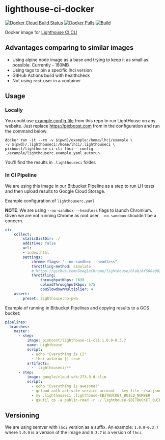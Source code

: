# lighthouse-ci-docker

[![Docker Cloud Build Status](https://img.shields.io/docker/cloud/build/pixboost/lighthouse-ci-cli)](https://hub.docker.com/r/pixboost/lighthouse-ci-cli/)
[![Docker Pulls](https://img.shields.io/docker/pulls/pixboost/lighthouse-ci-cli)](https://hub.docker.com/r/pixboost/lighthouse-ci-cli/)
[![Build](https://github.com/Pixboost/lighthouse-ci-docker/actions/workflows/build.yml/badge.svg)](https://github.com/Pixboost/lighthouse-ci-docker/actions/workflows/build.yml)

Docker image for [Lighthouse CI CLI](https://github.com/GoogleChrome/lighthouse-ci)

## Advantages comparing to similar images

* Using alpine node image as a base and trying to keep it as small as possible. Currently - 160MB
* Using tags to pin a specific lhci version
* GitHub Actions build with healthcheck
* Not using `root` user in a container

## Usage

### Locally

You could use [example config file](example/lighthouserc.example.yaml) from this repo to
run LightHouse on any website. Just replace https://pixboost.com from in the configuration
and run the command below:

```
docker run -it --rm -v $(pwd)/example:/home/lhci/example \
-v $(pwd)/.lighthouseci:/home/lhci/.lighthouseci \
pixboost/lighthouse-ci-cli lhci --config ./example/lighthouserc.example.yaml autorun
```

You'll find the results in `.lighthouseci` folder.

### In CI Pipeline
We are using this image in our Bitbucket Pipeline as a step to run LH tests and then upload results to 
Google Cloud Storage.

Example configuration of `lighthouserc.yaml`

**NOTE**: We are using `--no-sandbox --headless` flags to launch Chromium. Given
we are not running Chrome as root user `--no-sandbox` shouldn't be a concern.

```yaml
ci:
    collect:
        staticDistDir: ./
        additive: false
        url:
        - index.html
        settings:
            chrome-flags: "--no-sandbox --headless"
            throttling-method: simulate
            # https://github.com/GoogleChrome/lighthouse/blob/8f500e00243e07ef0a80b39334bedcc8ddc8d3d0/lighthouse-core/config/constants.js#L19-L26
            throttling:
                throughputKbps: 1638
                uploadThroughputKbps: 675
                cpuSlowdownMultiplier: 4
    assert:
        preset: lighthouse:no-pwa

```

Example of running in Bitbucket Pipelines and copying results to a GCS bucket:

```yaml
pipelines:
  branches:
    master:
      - step:
          image: pixboost/lighthouse-ci-cli:1.0.0-0.3.7
          name: Lighthouse
          script:
            - echo "Everything is CI"
            - lhci autorun || true
          artifacts:
            - .lighthouseci/**
      - step:
          image: google/cloud-sdk:273.0.0-slim
          script:
            - echo "Everything is awesome!"
            - gcloud auth activate-service-account --key-file ~/sa.json
            - mv .lighthouseci .lighthouse-$BITBUCKET_BUILD_NUMBER
            - gsutil cp -a public-read -r ./.lighthouse-$BITBUCKET_BUILD_NUMBER gs://<YOUR_BUCKET_WITH_RESULTS>
```

## Versioning

We are using semver with `lhci` version as a suffix. An example: `1.0.0-0.3.7` where
`1.0.0` is a version of the image and `0.3.7` is a version of `lhci`.  
